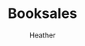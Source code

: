 ---
layout: post
title: Booksales
author: Heather
section: calendar
categories: [calendar, heather]
audience: ""
keywords: ""
goals: ""
actions: ""
---